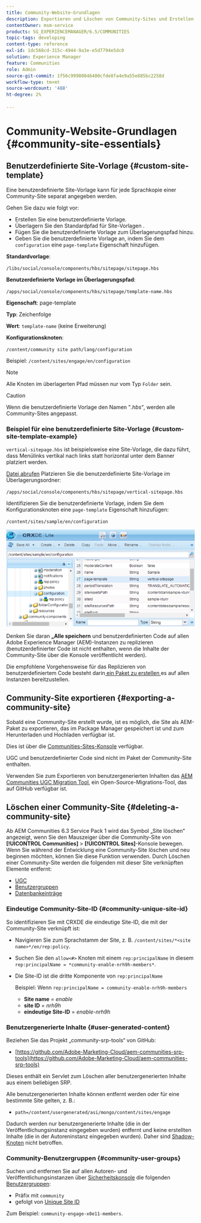 ```yaml
---
title: Community-Website-Grundlagen
description: Exportieren und Löschen von Community-Sites und Erstellen benutzerdefinierter Site-Vorlagen
contentOwner: msm-service
products: SG_EXPERIENCEMANAGER/6.5/COMMUNITIES
topic-tags: developing
content-type: reference
exl-id: 1dc568cd-315c-4944-9a3e-e5d7794e5dc0
solution: Experience Manager
feature: Communities
role: Admin
source-git-commit: 1f56c99980846400cfde8fa4e9a55e885bc2258d
workflow-type: tm+mt
source-wordcount: '488'
ht-degree: 2%

---
```


# Community-Website-Grundlagen {#community-site-essentials}

## Benutzerdefinierte Site-Vorlage {#custom-site-template}

Eine benutzerdefinierte Site-Vorlage kann für jede Sprachkopie einer Community-Site separat angegeben werden.

Gehen Sie dazu wie folgt vor:

* Erstellen Sie eine benutzerdefinierte Vorlage.
* Überlagern Sie den Standardpfad für Site-Vorlagen .
* Fügen Sie die benutzerdefinierte Vorlage zum Überlagerungspfad hinzu.
* Geben Sie die benutzerdefinierte Vorlage an, indem Sie dem `configuration` eine `page-template` Eigenschaft hinzufügen.

**Standardvorlage**:

`/libs/social/console/components/hbs/sitepage/sitepage.hbs`

**Benutzerdefinierte Vorlage im Überlagerungspfad**:

`/apps/social/console/components/hbs/sitepage/template-name.hbs`

**Eigenschaft**: page-template

**Typ**: Zeichenfolge

**Wert**: `template-name` (keine Erweiterung)

**Konfigurationsknoten**:

`/content/community site path/lang/configuration`

Beispiel: `/content/sites/engage/en/configuration`

>[!NOTE]
>
>Alle Knoten im überlagerten Pfad müssen nur vom Typ `Folder` sein.

>[!CAUTION]
>
>Wenn die benutzerdefinierte Vorlage den Namen &quot;*.hbs“*, werden alle Community-Sites angepasst.

### Beispiel für eine benutzerdefinierte Site-Vorlage {#custom-site-template-example}

`vertical-sitepage.hbs` ist beispielsweise eine Site-Vorlage, die dazu führt, dass Menülinks vertikal nach links statt horizontal unter dem Banner platziert werden.

[Datei abrufen](assets/vertical-sitepage.hbs)
Platzieren Sie die benutzerdefinierte Site-Vorlage im Überlagerungsordner:

`/apps/social/console/components/hbs/sitepage/vertical-sitepage.hbs`

Identifizieren Sie die benutzerdefinierte Vorlage, indem Sie dem Konfigurationsknoten eine `page-template` Eigenschaft hinzufügen:

`/content/sites/sample/en/configuration`

![crxde-siteConfiguration](assets/crxde-siteconfiguration.png)

Denken Sie daran **„Alle speichern** und benutzerdefinierten Code auf allen Adobe Experience Manager (AEM)-Instanzen zu replizieren (benutzerdefinierter Code ist nicht enthalten, wenn die Inhalte der Community-Site über die Konsole veröffentlicht werden).

Die empfohlene Vorgehensweise für das Replizieren von benutzerdefiniertem Code besteht darin[ ein Paket zu erstellen ](../../help/sites-administering/package-manager.md#creating-a-new-package) es auf allen Instanzen bereitzustellen.

## Community-Site exportieren {#exporting-a-community-site}

Sobald eine Community-Site erstellt wurde, ist es möglich, die Site als AEM-Paket zu exportieren, das im Package Manager gespeichert ist und zum Herunterladen und Hochladen verfügbar ist.

Dies ist über die [Communities-Sites-Konsole](sites-console.md#exporting-the-site) verfügbar.

UGC und benutzerdefinierter Code sind nicht im Paket der Community-Site enthalten.

Verwenden Sie zum Exportieren von benutzergenerierten Inhalten das [AEM Communities UGC Migration Tool](https://github.com/Adobe-Marketing-Cloud/aem-communities-ugc-migration), ein Open-Source-Migrations-Tool, das auf GitHub verfügbar ist.

## Löschen einer Community-Site {#deleting-a-community-site}

Ab AEM Communities 6.3 Service Pack 1 wird das Symbol „Site löschen“ angezeigt, wenn Sie den Mauszeiger über die Community-Site von **[!UICONTROL Communities]** > **[!UICONTROL Sites]**-Konsole bewegen. Wenn Sie während der Entwicklung eine Community-Site löschen und neu beginnen möchten, können Sie diese Funktion verwenden. Durch Löschen einer Community-Site werden die folgenden mit dieser Site verknüpften Elemente entfernt:

* [UGC](#user-generated-content)
* [Benutzergruppen](#community-user-groups)
* [Datenbankeinträge](#database-records)

### Eindeutige Community-Site-ID {#community-unique-site-id}

So identifizieren Sie mit CRXDE die eindeutige Site-ID, die mit der Community-Site verknüpft ist:

* Navigieren Sie zum Sprachstamm der Site, z. B. `/content/sites/*<site name>*/en/rep:policy`.

* Suchen Sie den `allow<#>` Knoten mit einem `rep:principalName` in diesem `rep:principalName = *community-enable-nrh9h-members*`.

* Die Site-ID ist die dritte Komponente von `rep:principalName`

  Beispiel: Wenn `rep:principalName = community-enable-nrh9h-members`

   * **Site name** = *enable*
   * **site ID** = *nrh9h*
   * **eindeutige Site-ID** = *enable-nrh9h*

### Benutzergenerierte Inhalte {#user-generated-content}

Beziehen Sie das Projekt „community-srp-tools“ von GitHub:

* [https://github.com/Adobe-Marketing-Cloud/aem-communities-srp-tools](https://github.com/Adobe-Marketing-Cloud/aem-communities-srp-tools)

Dieses enthält ein Servlet zum Löschen aller benutzergenerierten Inhalte aus einem beliebigen SRP.

Alle benutzergenerierten Inhalte können entfernt werden oder für eine bestimmte Site gelten, z. B.:

* `path=/content/usergenerated/asi/mongo/content/sites/engage`

Dadurch werden nur benutzergenerierte Inhalte (die in der Veröffentlichungsinstanz eingegeben wurden) entfernt und keine erstellten Inhalte (die in der Autoreninstanz eingegeben wurden). Daher sind [Shadow-Knoten](srp.md#shadownodes) nicht betroffen.

### Community-Benutzergruppen {#community-user-groups}

Suchen und entfernen Sie auf allen Autoren- und Veröffentlichungsinstanzen über [Sicherheitskonsole](../../help/sites-administering/security.md) die folgenden [Benutzergruppen](users.md):

* Präfix mit `community`
* gefolgt von [Unique Site ID](#community-unique-site-id)

Zum Beispiel: `community-engage-x0e11-members`.
